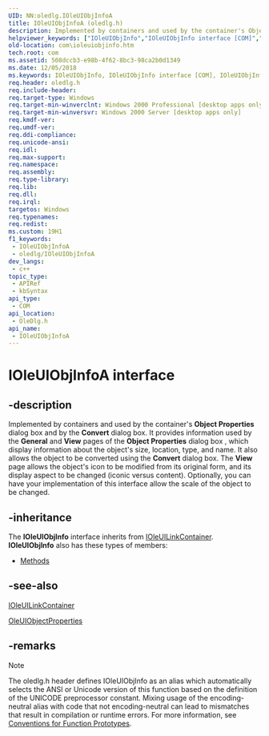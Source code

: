 ```yaml
---
UID: NN:oledlg.IOleUIObjInfoA
title: IOleUIObjInfoA (oledlg.h)
description: Implemented by containers and used by the container's Object Properties dialog box and by the Convert dialog box.
helpviewer_keywords: ["IOleUIObjInfo","IOleUIObjInfo interface [COM]","IOleUIObjInfo interface [COM]","described","IOleUIObjInfoA","IOleUIObjInfoW","_ole_IOleUIObjInfo","com.ioleuiobjinfo","oledlg/IOleUIObjInfo"]
old-location: com\ioleuiobjinfo.htm
tech.root: com
ms.assetid: 508dccb3-e98b-4f62-8bc3-98ca2b0d1349
ms.date: 12/05/2018
ms.keywords: IOleUIObjInfo, IOleUIObjInfo interface [COM], IOleUIObjInfo interface [COM],described, IOleUIObjInfoA, IOleUIObjInfoW, _ole_IOleUIObjInfo, com.ioleuiobjinfo, oledlg/IOleUIObjInfo
req.header: oledlg.h
req.include-header: 
req.target-type: Windows
req.target-min-winverclnt: Windows 2000 Professional [desktop apps only]
req.target-min-winversvr: Windows 2000 Server [desktop apps only]
req.kmdf-ver: 
req.umdf-ver: 
req.ddi-compliance: 
req.unicode-ansi: 
req.idl: 
req.max-support: 
req.namespace: 
req.assembly: 
req.type-library: 
req.lib: 
req.dll: 
req.irql: 
targetos: Windows
req.typenames: 
req.redist: 
ms.custom: 19H1
f1_keywords:
 - IOleUIObjInfoA
 - oledlg/IOleUIObjInfoA
dev_langs:
 - c++
topic_type:
 - APIRef
 - kbSyntax
api_type:
 - COM
api_location:
 - OleDlg.h
api_name:
 - IOleUIObjInfoA
---
```


# IOleUIObjInfoA interface


## -description

Implemented by containers and used by the container's <b>Object Properties</b> dialog box and by the <b>Convert</b> dialog box. It provides information used by the <b>General</b> and <b>View</b> pages of the <b>Object Properties</b> dialog box , which display information about the object's size, location, type, and name. It also allows the object to be converted using the <b>Convert</b> dialog box. The <b>View</b> page allows the object's icon to be modified from its original form, and its display aspect to be changed (iconic versus content). Optionally, you can have your implementation of this interface allow the scale of the object to be changed.

## -inheritance

The <b xmlns:loc="http://microsoft.com/wdcml/l10n">IOleUIObjInfo</b> interface inherits from <a href="/windows/desktop/api/oledlg/nn-oledlg-ioleuilinkcontainera">IOleUILinkContainer</a>. <b>IOleUIObjInfo</b> also has these types of members:
<ul>
<li><a href="https://docs.microsoft.com/">Methods</a></li>
</ul>

## -see-also

<a href="/windows/desktop/api/oledlg/nn-oledlg-ioleuilinkcontainera">IOleUILinkContainer</a>



<a href="/windows/desktop/api/oledlg/nf-oledlg-oleuiobjectpropertiesa">OleUIObjectProperties</a>

## -remarks

> [!NOTE]
> The oledlg.h header defines IOleUIObjInfo as an alias which automatically selects the ANSI or Unicode version of this function based on the definition of the UNICODE preprocessor constant. Mixing usage of the encoding-neutral alias with code that not encoding-neutral can lead to mismatches that result in compilation or runtime errors. For more information, see [Conventions for Function Prototypes](/windows/win32/intl/conventions-for-function-prototypes).

